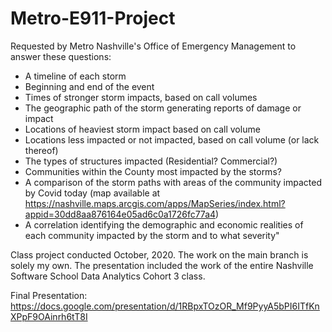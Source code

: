 # Metro-E911-Project

Requested by Metro Nashville's Office of Emergency Management to answer these questions:

- A timeline of each storm
- Beginning and end of the event
- Times of stronger storm impacts, based on call volumes
- The geographic path of the storm generating reports of damage or impact
- Locations of heaviest storm impact based on call volume
- Locations less impacted or not impacted, based on call volume (or lack thereof)
- The types of structures impacted (Residential? Commercial?)
- Communities within the County most impacted by the storms?
- A comparison of the storm paths with areas of the community impacted by Covid today (map available at https://nashville.maps.arcgis.com/apps/MapSeries/index.html?appid=30dd8aa876164e05ad6c0a1726fc77a4)
- A correlation identifying the demographic and economic realities of each community impacted by the storm and to what severity"

Class project conducted October, 2020. The work on the main branch is solely my own. The presentation included the work of the entire Nashville Software School Data Analytics Cohort 3 class.

Final Presentation: https://docs.google.com/presentation/d/1RBpxTOzOR_Mf9PyyA5bPI6ITfKnXPpF9OAinrh6tT8I

